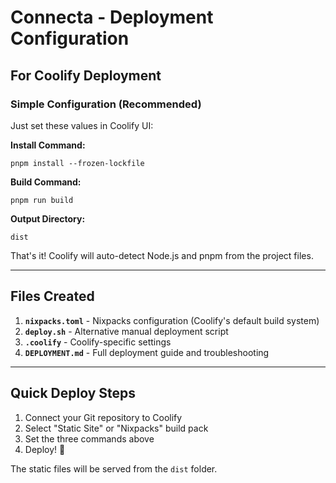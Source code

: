 # Connecta - Deployment Configuration

## For Coolify Deployment

### Simple Configuration (Recommended)

Just set these values in Coolify UI:

**Install Command:**
```
pnpm install --frozen-lockfile
```

**Build Command:**
```
pnpm run build
```

**Output Directory:**
```
dist
```

That's it! Coolify will auto-detect Node.js and pnpm from the project files.

---

## Files Created

1. **`nixpacks.toml`** - Nixpacks configuration (Coolify's default build system)
2. **`deploy.sh`** - Alternative manual deployment script
3. **`.coolify`** - Coolify-specific settings
4. **`DEPLOYMENT.md`** - Full deployment guide and troubleshooting

---

## Quick Deploy Steps

1. Connect your Git repository to Coolify
2. Select "Static Site" or "Nixpacks" build pack
3. Set the three commands above
4. Deploy! 🚀

The static files will be served from the `dist` folder.
